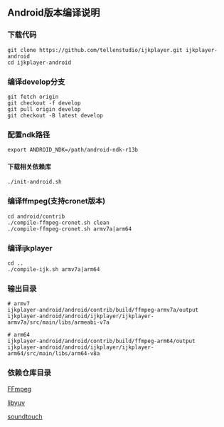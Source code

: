 ## Android版本编译说明

### 下载代码
	git clone https://github.com/tellenstudio/ijkplayer.git ijkplayer-android
	cd ijkplayer-android

### 编译develop分支
	git fetch origin
	git checkout -f develop
	git pull origin develop
	git checkout -B latest develop

### 配置ndk路径
	export ANDROID_NDK=/path/android-ndk-r13b

#### 下载相关依赖库
	./init-android.sh

### 编译ffmpeg(支持cronet版本)
	cd android/contrib
	./compile-ffmpeg-cronet.sh clean
	./compile-ffmpeg-cronet.sh armv7a|arm64

### 编译ijkplayer
	cd ..
	./compile-ijk.sh armv7a|arm64

### 输出目录
	
	# armv7
	ijkplayer-android/android/contrib/build/ffmpeg-armv7a/output
	ijkplayer-android/android/ijkplayer/ijkplayer-armv7a/src/main/libs/armeabi-v7a

	# arm64
	ijkplayer-android/android/contrib/build/ffmpeg-arm64/output
	ijkplayer-android/android/ijkplayer/ijkplayer-arm64/src/main/libs/arm64-v8a


### 依赖仓库目录
[FFmpeg](https://github.com/tellenstudio/FFmpeg)

[libyuv](https://github.com/tellenstudio/libyuv)

[soundtouch](https://github.com/tellenstudio/soundtouch)
